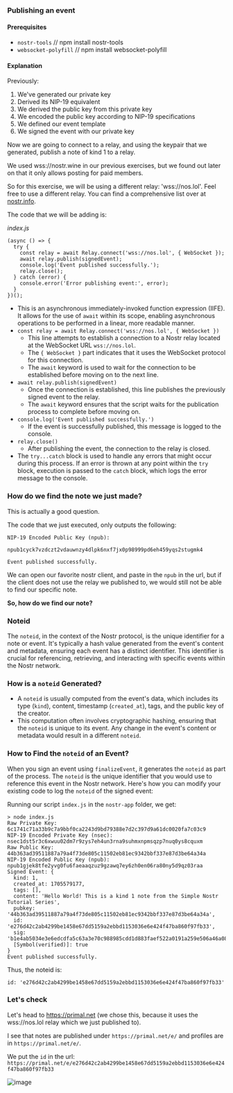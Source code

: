 ### Publishing an event 

#### Prerequisites 

- `nostr-tools` // npm install nostr-tools
- `websocket-polyfill` // npm install websocket-polyfill

#### Explanation 

Previously: 

1. We've generated our private key
2. Derived its NIP-19 equivalent
3. We derived the public key from this private key
4. We encoded the public key according to NIP-19 specifications
5. We defined our event template
6. We signed the event with our private key

Now we are going to connect to a relay, and using the keypair that we generated, publish a note of kind 1 to a relay. 

We used wss://nostr.wine in our previous exercises, but we found out later on that it only allows posting for paid members. 

So for this exercise, we will be using a different relay: 'wss://nos.lol'. Feel free to use a different relay. You can find a comprehensive list over at [nostr.info](https://nostr.info). 

The code that we will be adding is:

*index.js*

```
(async () => {
  try {
    const relay = await Relay.connect('wss://nos.lol', { WebSocket });
    await relay.publish(signedEvent);
    console.log('Event published successfully.');
    relay.close();
  } catch (error) {
    console.error('Error publishing event:', error);
  }
})();
```

-   This is an asynchronous immediately-invoked function expression (IIFE). It allows for the use of `await` within its scope, enabling asynchronous operations to be performed in a linear, more readable manner.
-   `const relay = await Relay.connect('wss://nos.lol', { WebSocket })`
    - This line attempts to establish a connection to a Nostr relay located at the WebSocket URL `wss://nos.lol`.
    - The `{ WebSocket }` part indicates that it uses the WebSocket protocol for this connection.
    - The `await` keyword is used to wait for the connection to be established before moving on to the next line.
-   `await relay.publish(signedEvent)`
    - Once the connection is established, this line publishes the previously signed event to the relay.
    - The `await` keyword ensures that the script waits for the publication process to complete before moving on.
-   `console.log('Event published successfully.')`
    - If the event is successfully published, this message is logged to the console.
-   `relay.close()`
    - After publishing the event, the connection to the relay is closed.
-   The `try...catch` block is used to handle any errors that might occur during this process. If an error is thrown at any point within the `try` block, execution is passed to the `catch` block, which logs the error message to the console.

### How do we find the note we just made? 

This is actually a good question. 

The code that we just executed, only outputs the following: 

```
NIP-19 Encoded Public Key (npub): 

npub1cyck7vzdczt2vdauwnzy4dlpk6nxf7jx0p98999pd6eh459yqs2stugmk4

Event published successfully.
```

We can open our favorite nostr client, and paste in the `npub` in the url, but if the client does not use the relay we published to, we would still not be able to find our specific note. 

**So, how do we find our note?**

### Noteid 

The `noteid`, in the context of the Nostr protocol, is the unique identifier for a note or event. It's typically a hash value generated from the event's content and metadata, ensuring each event has a distinct identifier. This identifier is crucial for referencing, retrieving, and interacting with specific events within the Nostr network.

### How is a `noteid` Generated?

-   A `noteid` is usually computed from the event's data, which includes its type (`kind`), content, timestamp (`created_at`), tags, and the public key of the creator.
-   This computation often involves cryptographic hashing, ensuring that the `noteid` is unique to its event. Any change in the event's content or metadata would result in a different `noteid`.

### How to Find the `noteid` of an Event?

When you sign an event using `finalizeEvent`, it generates the `noteid` as part of the process. The `noteid` is the unique identifier that you would use to reference this event in the Nostr network. Here's how you can modify your existing code to log the `noteid` of the signed event:

Running our script `index.js` in the `nostr-app` folder, we get:

```
> node index.js
Raw Private Key: 6c1741c71a33b9c7a9bbf0ca2243d9bd79388e7d2c397d9a61dc0020fa7c03c9
NIP-19 Encoded Private Key (nsec): nsec1dst5r3c6xwuu02dm7r9zys7eh4un3rna9suhmxnpmsqzp7nuq0ys8cquxm
Raw Public Key: 44b363ad39511887a79a4f73de805c11502eb81ec9342bbf337e87d3be64a34a
NIP-19 Encoded Public Key (npub): npub1gjek8tfe2yvg0fu6faeaaqzuz9gzawq7ey6zh0en06ra80ny5d9qz03raa
Signed Event: {
  kind: 1,
  created_at: 1705579177,
  tags: [],
  content: 'Hello World! This is a kind 1 note from the Simple Nostr Tutorial Series',
  pubkey: '44b363ad39511887a79a4f73de805c11502eb81ec9342bbf337e87d3be64a34a',
  id: 'e276d42c2ab4299be1458e67dd5159a2ebbd1153036e6e424f47ba860f97fb33',
  sig: 'b1e4ab5034e3e6edcdfa5c63a3e70c988985cdd1d883faef522a0191a259e506a46a083c340ea7b28988b25f67cb229707baed95eba57c1758f92aa2f52e3d69',
  [Symbol(verified)]: true
}
Event published successfully.
```
Thus, the noteid is:

`id: 'e276d42c2ab4299be1458e67dd5159a2ebbd1153036e6e424f47ba860f97fb33'`

### Let's check

Let's head to https://primal.net (we chose this, because it uses the wss://nos.lol relay which we just published to). 

I see that notes are published under `https://primal.net/e/` and profiles are in `https://primal.net/e/`. 

We put the `id` in the url: `https://primal.net/e/e276d42c2ab4299be1458e67dd5159a2ebbd1153036e6e424f47ba860f97fb33`

![image](https://github.com/xrviv/Simple-Nostr-Tutorial-Series/assets/44260360/7d0f14fc-0777-452d-9002-e08e582ce22f)


